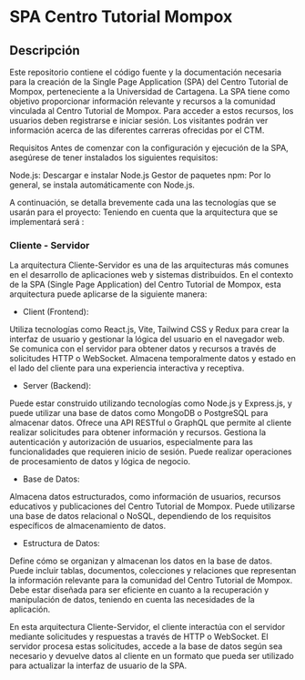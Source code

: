 # SPA Centro Tutorial Mompox  

## Descripción  

Este repositorio contiene el código fuente y la documentación necesaria para la creación de la Single Page Application (SPA) del Centro Tutorial de Mompox, perteneciente a la Universidad de Cartagena. La SPA tiene como objetivo proporcionar información relevante y recursos a la comunidad vinculada al Centro Tutorial de Mompox. Para acceder a estos recursos, los usuarios deben registrarse e iniciar sesión. Los visitantes podrán ver información acerca de las diferentes carreras ofrecidas por el CTM.  

Requisitos
Antes de comenzar con la configuración y ejecución de la SPA, asegúrese de tener instalados los siguientes requisitos:

Node.js: Descargar e instalar Node.js
Gestor de paquetes npm: Por lo general, se instala automáticamente con Node.js.

A continuación, se detalla brevemente cada una las tecnologías que se usarán para el proyecto: Teniendo en cuenta que la arquitectura que se implementará será :   

### Cliente - Servidor  

La arquitectura Cliente-Servidor es una de las arquitecturas más comunes en el desarrollo de aplicaciones web y sistemas distribuidos. En el contexto de la SPA (Single Page Application) del Centro Tutorial de Mompox, esta arquitectura puede aplicarse de la siguiente manera:

- Client (Frontend):

Utiliza tecnologías como React.js, Vite, Tailwind CSS y Redux para crear la interfaz de usuario y gestionar la lógica del usuario en el navegador web.
Se comunica con el servidor para obtener datos y recursos a través de solicitudes HTTP o WebSocket.
Almacena temporalmente datos y estado en el lado del cliente para una experiencia interactiva y receptiva.  

- Server (Backend):

Puede estar construido utilizando tecnologías como Node.js y Express.js, y puede utilizar una base de datos como MongoDB o PostgreSQL para almacenar datos.
Ofrece una API RESTful o GraphQL que permite al cliente realizar solicitudes para obtener información y recursos.
Gestiona la autenticación y autorización de usuarios, especialmente para las funcionalidades que requieren inicio de sesión.
Puede realizar operaciones de procesamiento de datos y lógica de negocio.

- Base de Datos:

Almacena datos estructurados, como información de usuarios, recursos educativos y publicaciones del Centro Tutorial de Mompox.
Puede utilizarse una base de datos relacional o NoSQL, dependiendo de los requisitos específicos de almacenamiento de datos.  

- Estructura de Datos:

Define cómo se organizan y almacenan los datos en la base de datos.
Puede incluir tablas, documentos, colecciones y relaciones que representan la información relevante para la comunidad del Centro Tutorial de Mompox.
Debe estar diseñada para ser eficiente en cuanto a la recuperación y manipulación de datos, teniendo en cuenta las necesidades de la aplicación.  

En esta arquitectura Cliente-Servidor, el cliente interactúa con el servidor mediante solicitudes y respuestas a través de HTTP o WebSocket. El servidor procesa estas solicitudes, accede a la base de datos según sea necesario y devuelve datos al cliente en un formato que pueda ser utilizado para actualizar la interfaz de usuario de la SPA.

